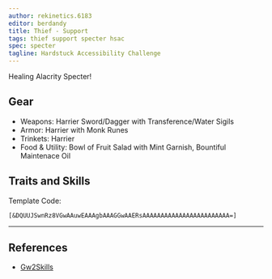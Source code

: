 ```yaml
---
author: rekinetics.6183
editor: berdandy
title: Thief - Support
tags: thief support specter hsac
spec: specter
tagline: Hardstuck Accessibility Challenge
---
```


Healing Alacrity Specter!

## Gear

- Weapons: Harrier Sword/Dagger with Transference/Water Sigils
- Armor: Harrier with Monk Runes
- Trinkets: Harrier
- Food & Utility: Bowl of Fruit Salad with Mint Garnish, Bountiful Maintenace Oil

## Traits and Skills

Template Code:

`[&DQUUJSwnRz8VGwAAuwEAAAgbAAAGGwAAERsAAAAAAAAAAAAAAAAAAAAAAAA=]`

---

<div
  data-armory-embed='skills'
  data-armory-ids='63292,13117,63323,63276,63275'
>
</div>
<div
  data-armory-embed='specializations'
  data-armory-ids='20,44,71'
  data-armory-20-traits='1160,1297,1135'
  data-armory-44-traits='1163,1277,1158'
  data-armory-71-traits='2275,2285,2289'
>
</div>
<script async src='https://unpkg.com/armory-embeds@^0.x.x/armory-embeds.js'></script>



## References

- [Gw2Skills](http://gw2skills.net/editor/?PagAwilhyCZpMWWLeKXnxfA-zRJYqRDfZkYCUdB47s0+mF-e)
